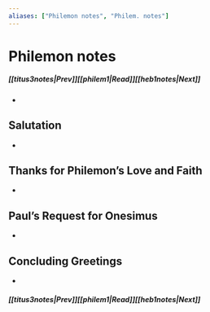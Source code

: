 ```yaml
---
aliases: ["Philemon notes", "Philem. notes"]
---
```

# Philemon notes
##### <span class=arrow-left></span>[[titus3notes|Prev]]<span class=navigation-separator></span>[[philem1|Read]]<span class=navigation-separator></span>[[heb1notes|Next]]<span class=arrow-right></span>
- 
## Salutation
- 
## Thanks for Philemon’s Love and Faith
- 
## Paul’s Request for Onesimus
- 
## Concluding Greetings
- 
##### <span class=arrow-left></span>[[titus3notes|Prev]]<span class=navigation-separator></span>[[philem1|Read]]<span class=navigation-separator></span>[[heb1notes|Next]]<span class=arrow-right></span>